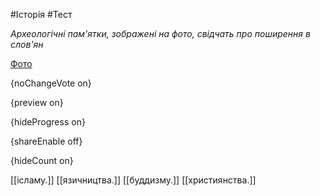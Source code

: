 #Історія #Тест

*Археологічні пам'ятки, зображені на фото, свідчать про поширення в слов'ян*

[Фото](https://zno.osvita.ua//doc/images/znotest/81/8199/2_30.jpg)

{noChangeVote on}

{preview on}

{hideProgress on}

{shareEnable off}

{hideCount on}

[[ісламу.]]
[[язичництва.]]
[[буддизму.]]
[[християнства.]]
